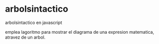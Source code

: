 # arbolsintactico
arbolsintactico en javascript

emplea lagoritmo para mostrar el diagrama de una expresion matematica, atravez de un arbol.
